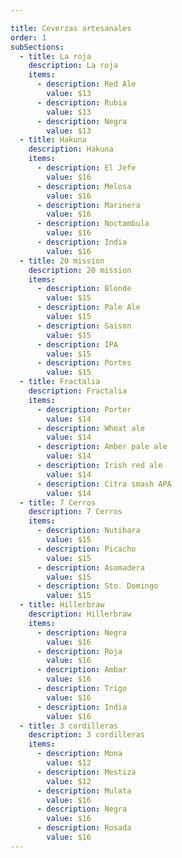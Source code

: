 ```yaml
---

title: Ceverzas artesanales
order: 1
subSections:
  - title: La roja
    description: La roja
    items:
      - description: Red Ale
        value: $13
      - description: Rubia
        value: $13
      - description: Negra
        value: $13
  - title: Hakuna
    description: Hakuna
    items:
      - description: El Jefe
        value: $16
      - description: Melosa
        value: $16
      - description: Marinera
        value: $16
      - description: Noctambula
        value: $16
      - description: India
        value: $16
  - title: 20 mission
    description: 20 mission
    items:
      - description: Blonde
        value: $15
      - description: Pale Ale
        value: $15
      - description: Saison
        value: $15
      - description: IPA
        value: $15
      - description: Portes
        value: $15
  - title: Fractalia
    description: Fractalia
    items:
      - description: Porter
        value: $14
      - description: Wheat ale
        value: $14
      - description: Amber pale ale
        value: $14
      - description: Irish red ale
        value: $14
      - description: Citra smash APA
        value: $14
  - title: 7 Cerros
    description: 7 Cerros
    items:
      - description: Nutibara
        value: $15
      - description: Picacho
        value: $15
      - description: Asomadera
        value: $15
      - description: Sto. Domingo
        value: $15
  - title: Hillerbraw
    description: Hillerbraw
    items:
      - description: Negra
        value: $16
      - description: Roja
        value: $16
      - description: Ambar
        value: $16
      - description: Trigo
        value: $16
      - description: India
        value: $16
  - title: 3 cordilleras
    description: 3 cordilleras
    items:
      - description: Mona
        value: $12
      - description: Mestiza
        value: $12
      - description: Mulata
        value: $16
      - description: Negra
        value: $16
      - description: Rosada
        value: $16
---
```


